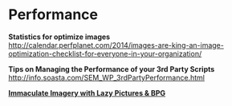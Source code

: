 # Performance

**Statistics for optimize images**
http://calendar.perfplanet.com/2014/images-are-king-an-image-optimization-checklist-for-everyone-in-your-organization/

**Tips on Managing the Performance of your 3rd Party Scripts**
http://info.soasta.com/SEM_WP_3rdPartyPerformance.html


[**Immaculate Imagery with Lazy Pictures & BPG**](http://calendar.perfplanet.com/2015/immaculate-imagery-with-lazy-pictures-bpg/)
